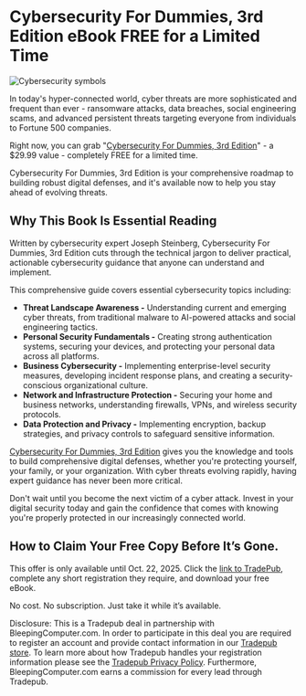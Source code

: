 # Cybersecurity For Dummies, 3rd Edition eBook FREE for a Limited Time

![Cybersecurity symbols](https://www.bleepstatic.com/content/hl-images/2021/04/19/cybersecurity-header.jpg)

In today's hyper-connected world, cyber threats are more sophisticated and frequent than ever - ransomware attacks, data breaches, social engineering scams, and advanced persistent threats targeting everyone from individuals to Fortune 500 companies.

Right now, you can grab "[Cybersecurity For Dummies, 3rd Edition](https://bleepingcomputer.tradepub.com/free/w%5Fpacc71/prgm.cgi)" - a $29.99 value - completely FREE for a limited time.

Cybersecurity For Dummies, 3rd Edition is your comprehensive roadmap to building robust digital defenses, and it's available now to help you stay ahead of evolving threats.

## Why This Book Is Essential Reading

Written by cybersecurity expert Joseph Steinberg, Cybersecurity For Dummies, 3rd Edition cuts through the technical jargon to deliver practical, actionable cybersecurity guidance that anyone can understand and implement.

This comprehensive guide covers essential cybersecurity topics including:

* **Threat Landscape Awareness -** Understanding current and emerging cyber threats, from traditional malware to AI-powered attacks and social engineering tactics.
* **Personal Security Fundamentals -** Creating strong authentication systems, securing your devices, and protecting your personal data across all platforms.
* **Business Cybersecurity -** Implementing enterprise-level security measures, developing incident response plans, and creating a security-conscious organizational culture.
* **Network and Infrastructure Protection -** Securing your home and business networks, understanding firewalls, VPNs, and wireless security protocols.
* **Data Protection and Privacy -** Implementing encryption, backup strategies, and privacy controls to safeguard sensitive information.

[Cybersecurity For Dummies, 3rd Edition](https://bleepingcomputer.tradepub.com/free/w%5Fwile781/prgm.cgi?a=1) gives you the knowledge and tools to build comprehensive digital defenses, whether you're protecting yourself, your family, or your organization. With cyber threats evolving rapidly, having expert guidance has never been more critical.

Don't wait until you become the next victim of a cyber attack. Invest in your digital security today and gain the confidence that comes with knowing you're properly protected in our increasingly connected world.

## How to Claim Your Free Copy Before It’s Gone.

This offer is only available until Oct. 22, 2025\. Click the [link to TradePub](https://bleepingcomputer.tradepub.com/free/w%5Fwile781/prgm.cgi?a=1), complete any short registration they require, and download your free eBook.

No cost. No subscription. Just take it while it’s available.

Disclosure: This is a Tradepub deal in partnership with BleepingComputer.com. In order to participate in this deal you are required to register an account and provide contact information in our [Tradepub store](https://bleepingcomputer.tradepub.com/). To learn more about how Tradepub handles your registration information please see the [Tradepub Privacy Policy](https://www.tradepub.com/?p=priv&w=wp). Furthermore, BleepingComputer.com earns a commission for every lead through Tradepub.